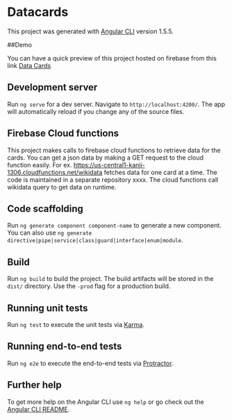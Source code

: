 # Datacards

This project was generated with [Angular CLI](https://github.com/angular/angular-cli) version 1.5.5.

##Demo

You can have a quick preview of this project hosted on firebase from this link [Data Cards](https://kanji-1306.firebaseapp.com/)

## Development server

Run `ng serve` for a dev server. Navigate to `http://localhost:4200/`. The app will automatically reload if you change any of the source files.

## Firebase Cloud functions
This project makes calls to firebase cloud functions to retrieve data for the cards. You can get a json data by making a GET request to the cloud function easily. For ex. https://us-central1-kanji-1306.cloudfunctions.net/wikidata fetches data for one card at a time.
The code is maintained in a separate repository xxxx.
The cloud functions call wikidata query to get data on runtime.

## Code scaffolding

Run `ng generate component component-name` to generate a new component. You can also use `ng generate directive|pipe|service|class|guard|interface|enum|module`.

## Build

Run `ng build` to build the project. The build artifacts will be stored in the `dist/` directory. Use the `-prod` flag for a production build.

## Running unit tests

Run `ng test` to execute the unit tests via [Karma](https://karma-runner.github.io).

## Running end-to-end tests

Run `ng e2e` to execute the end-to-end tests via [Protractor](http://www.protractortest.org/).

## Further help

To get more help on the Angular CLI use `ng help` or go check out the [Angular CLI README](https://github.com/angular/angular-cli/blob/master/README.md).
